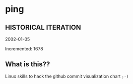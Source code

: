 # ping

## HISTORICAL ITERATION
2002-01-05

Incremented: 1678

## What is this?? 
Linux skills to hack the github commit visualization chart `;-)`
